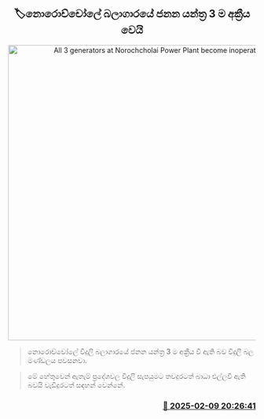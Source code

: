 <p align='center'><b><h2 align='center' title='All 3 generators at Norochcholai Power Plant become inoperative'>🏷නොරොච්චෝලේ බලාගාරයේ ජනන යන්ත්‍ර 3 ම අක්‍රීය වෙයි</h2></b></p>
<p align='center'><img src='https://helakuru.sgp1.cdn.digitaloceanspaces.com/esana/images/lib/norochcholai-archived.jpg' width='600' alt='All 3 generators at Norochcholai Power Plant become inoperative'></p>

> නොරොච්චෝලේ විදුලි බලාගාරයේ ජනන යන්ත්‍ර 3 ම අක්‍රීය වී ඇති බව විදුලි බල මණ්ඩලය පවසනවා.

> මේ හේතුවෙන් ඇතැම් ප්‍රදේශවල විදුලි සැපයුමට තවදුරටත් බාධා එල්ලවී ඇති බවයි වැඩිදුරටත් සඳහන් වෙන්නේ. 



<h3 align='right'><a href='https://www.helakuru.lk/esana/p/107324/'>📅 2025-02-09 20:26:41</a></h3>
